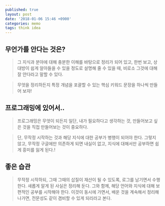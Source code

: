 ```yaml
---
published: true
layout: post
date: '2018-01-06 15:46 +0900'
categories: memo
tags: think idea
---
```

## 무언가를 안다는 것은?

> 그 지식과 분야에 대해 충분한 이해를 바탕으로 정리가 되어 있고, 한번 보고, 상대방이 쉽게 알아들을 수 있을 정도로 설명해 줄 수 있을 때, 비로소 그것에 대해 잘 안다라고 말할 수 있다.

> 무엇을 정리하든지 특정 개념을 포괄할 수 있는 핵심 키워드 문장을 하나씩 만들어 보자!

## 프로그래밍에 있어서..

> 프로그래밍은 무엇이 되든지 일단, 내가 필요하다고 생각하는 것, 만들어보고 싶은 것을 직접 만들어보는 것이 중요하다.

> 단, 무작정 시작하는 것과 해당 지식에 대한 공부가 병행이 되어야 한다. 그렇지 않고, 무작정 구글에만 의존하게 되면 내실이 없고, 지식에 대해서만 공부하면 쉽게 흥미를 잃게 된다.!

## 좋은 습관

> 무작정 시작하되, 그때 그때의 삽질이 재산이 될 수 있도록, 로그를 남기면서 수행한다. 새롭게 알게 된 사실은 정리해 둔다. 그와 함께, 해당 언어와 지식에 대해 보편적인 공부를 시작해야 한다. 이것이 동시에 가면서, 배운 것을 계속해서 정리해 나가면, 전문성도 같이 겸비할 수 있게 되리라고 본다.
